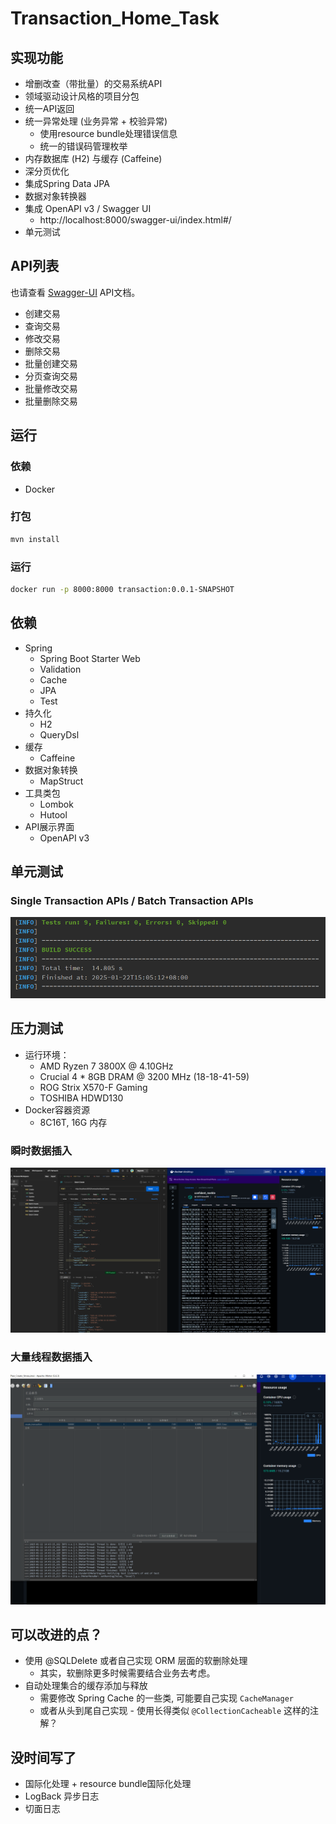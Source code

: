 # Transaction_Home_Task

## 实现功能
* 增删改查（带批量）的交易系统API
* 领域驱动设计风格的项目分包
* 统一API返回
* 统一异常处理 (业务异常 + 校验异常)
    * 使用resource bundle处理错误信息
    * 统一的错误码管理枚举
* 内存数据库 (H2) 与缓存 (Caffeine)
* 深分页优化
* 集成Spring Data JPA
* 数据对象转换器
* 集成 OpenAPI v3 / Swagger UI
    * http://localhost:8000/swagger-ui/index.html#/
* 单元测试

## API列表
也请查看 [Swagger-UI](http://localhost:8000/swagger-ui/index.html#/) API文档。
* 创建交易
* 查询交易
* 修改交易
* 删除交易
* 批量创建交易
* 分页查询交易
* 批量修改交易
* 批量删除交易

## 运行
### 依赖
* Docker

### 打包
```sh
mvn install
```

### 运行
```sh
docker run -p 8000:8000 transaction:0.0.1-SNAPSHOT
```

## 依赖
* Spring
  * Spring Boot Starter Web
  * Validation
  * Cache
  * JPA
  * Test
* 持久化
  * H2
  * QueryDsl
* 缓存
  * Caffeine
* 数据对象转换
  * MapStruct
* 工具类包
  * Lombok
  * Hutool
* API展示界面
  * OpenAPI v3

## 单元测试
### Single Transaction APIs / Batch Transaction APIs
![Unit Test 01](/document_resources/unit_test_1.png)

## 压力测试
* 运行环境：
    * AMD Ryzen 7 3800X @ 4.10GHz
    * Crucial 4 * 8GB DRAM @ 3200 MHz (18-18-41-59)
    * ROG Strix X570-F Gaming
    * TOSHIBA HDWD130
* Docker容器资源
  * 8C16T, 16G 内存
### 瞬时数据插入
![Stress Test 01](/document_resources/stress_test_1.png)
### 大量线程数据插入
![Stress Test 02](/document_resources/stress_test_2.png)

## 可以改进的点？
* 使用 @SQLDelete 或者自己实现 ORM 层面的软删除处理
    * 其实，软删除更多时候需要结合业务去考虑。
* 自动处理集合的缓存添加与释放
    * 需要修改 Spring Cache 的一些类, 可能要自己实现 ``CacheManager``
    * 或者从头到尾自己实现 - 使用长得类似 ``@CollectionCacheable`` 这样的注解？

## 没时间写了
* 国际化处理 + resource bundle国际化处理
* LogBack 异步日志
* 切面日志